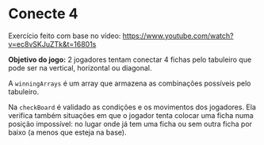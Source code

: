 # Conecte 4

Exercício feito com base no vídeo: https://www.youtube.com/watch?v=ec8vSKJuZTk&t=16801s

**Objetivo do jogo:** 2 jogadores tentam conectar 4 fichas pelo tabuleiro que pode ser na vertical, horizontal ou diagonal.

A `winningArrays` é um array que armazena as combinações possíveis pelo tabuleiro. 

Na `checkBoard` é validado as condições e os movimentos dos jogadores. Ela verifica também situações em que o jogador tenta colocar uma ficha numa posição impossível: no lugar onde já tem uma ficha ou sem outra ficha por baixo (a menos que esteja na base).